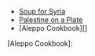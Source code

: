 * [Soup for Syria][]
* [Palestine on a Plate][]
* [Aleppo Cookbook][]

[Soup for Syria]: http://www.soupforsyria.com
[Palestine on a Plate]: http://www.palestineonaplate.net
[Aleppo Cookbook]:
